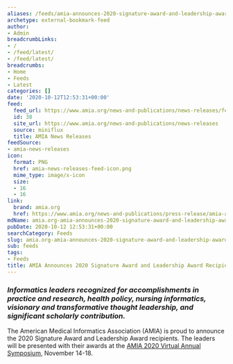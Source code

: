 ```yaml
---
aliases: /feeds/amia-announces-2020-signature-award-and-leadership-award-recipients
archetype: external-bookmark-feed
author:
- Admin
breadcrumbLinks:
- /
- /feed/latest/
- /feed/latest/
breadcrumbs:
- Home
- Feeds
- Latest
categories: []
date: '2020-10-12T12:53:31+00:00'
feed:
  feed_url: https://www.amia.org/news-and-publications/news-releases/feed
  id: 38
  site_url: https://www.amia.org/news-and-publications/news-releases
  source: miniflux
  title: AMIA News Releases
feedSource:
- amia-news-releases
icon:
  format: PNG
  href: amia-news-releases-feed-icon.png
  mime_type: image/x-icon
  size:
  - 16
  - 16
link:
  brand: amia.org
  href: https://www.amia.org/news-and-publications/press-release/amia-announces-2020-signature-award-and-leadership-award-recipients
mdName: amia.org-amia-announces-2020-signature-award-and-leadership-award-recipients
pubDate: 2020-10-12 12:53:31+00:00
searchCategory: Feeds
slug: amia.org-amia-announces-2020-signature-award-and-leadership-award-recipients
sub: feeds
tags:
- Feeds
title: AMIA Announces 2020 Signature Award and Leadership Award Recipients
---
```


<h3><em>Informatics leaders recognized for accomplishments in practice and research, health policy, nursing informatics, visionary and transformative thought leadership, and significant scholarly contribution.</em></h3>
<p>The American Medical Informatics Association (AMIA) is proud to announce the 2020 Signature Award and Leadership Award recipients. The leaders will be presented with their awards at the <a href="https://www.amia.org/amia2020" rel="noopener noreferrer" target="_blank" referrerpolicy="no-referrer">AMIA 2020 Virtual Annual Symposium</a>, November 14-18.  </p>